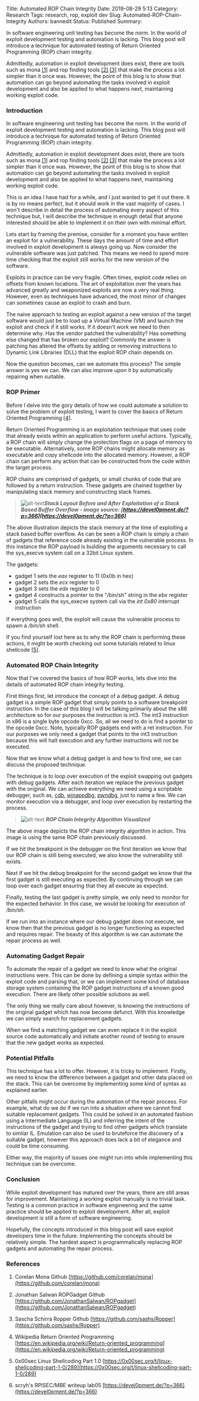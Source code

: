 Title: Automated ROP Chain Integrity
Date: 2019-08-29 5:13
Category: Research
Tags: research, rop, exploit dev
Slug: Automated-ROP-Chain-Integrity
Authors: bannedit
Status: Published
Summary:<p>In software engineering unit testing has become the norm. In the world of exploit development testing and automation is lacking. This blog post will introduce a technique for automated testing of Return Oriented Programming (ROP) chain integrity.</p><p>Admittedly, automation in exploit development does exist, there are tools such as mona <a href=https://github.com/corelan/mona>[1]</a> and rop finding tools <a href=https://github.com/JonathanSalwan/ROPgadget>[2]</a> <a href=https://github.com/sashs/Ropper>[3]</a> that make the process a lot simpler than it once was. However, the point of this blog is to show that automation can go beyond automating the tasks involved in exploit development and also be applied to what happens next, maintaining working exploit code.</p>

### Introduction

In software engineering unit testing has become the norm. In the world of exploit development testing and automation is lacking. This blog post will introduce a technique for automated testing of Return Oriented Programming (ROP) chain integrity.

Admittedly, automation in exploit development does exist, there are tools such as mona [[1]](https://github.com/corelan/mona) and rop finding tools [[2]](https://github.com/JonathanSalwan/ROPgadget) [[3]](https://github.com/sashs/Ropper) that make the process a lot simpler than it once was. However, the point of this blog is to show that automation can go beyond automating the tasks involved in exploit development and also be applied to what happens next, maintaining working exploit code.

This is an idea I have had for a while, and I just wanted to get it out there. It is by no means perfect, but it should work in the vast majority of cases. I won't describe in detail the process of automating every aspect of this technique but, I will describe the technique in enough detail that anyone interested should be able to implement it on their own with minimal effort.

Lets start by framing the premise, consider for a moment you have written an exploit for a vulnerability. These days the amount of time and effort involved in exploit development is always going up. Now consider the vulnerable software was just patched. This means we need to spend more time checking that the exploit still works for the new version of the software. 

Exploits in practice can be very fragile. Often times, exploit code relies on offsets from known locations. The art of exploitation over the years has advanced greatly and weaponized exploits are now a very real thing. However, even as techniques have advanced, the most minor of changes can sometimes cause an exploit to crash and burn.

The naive approach to testing an exploit against a new version of the target software would just be to load up a Virtual Machine (VM) and launch the exploit and check if it still works. If it doesn't work we need to then determine why. Has the vendor patched the vulnerability? Has something else changed that has broken our exploit? Commonly the answer is patching has altered the offsets by adding or removing instructions to Dynamic Link Libraries (DLL) that the exploit ROP chain depends on.

Now the question becomes, can we automate this process? The simple answer is yes we can. We can also improve upon it by automatically repairing when suitable.

### ROP Primer

Before I delve into the gory details of how we could automate a solution to solve the problem of exploit testing, I want to cover the basics of Return Oriented Programming [[4]](https://en.wikipedia.org/wiki/Return-oriented_programming).

Return Oriented Programming is an exploitation technique that uses code that already exists within an application to perform useful actions. Typically, a ROP chain will simply change the protection flags on a page of memory to be executable. Alternatively, some ROP chains might allocate memory as executable and copy shellcode into the allocated memory. However, a ROP chain can perform any action that can be constructed from the code within the target process.

 ROP chains are comprised of gadgets, or small chunks of code that are followed by a return instruction. These gadgets are chained together by manipulating stack memory and constructing stack frames.

 >![alt-text](resources/rop.png "Stack Layout Before and After Exploitation of a Stack Based Buffer Overflow")**_Stack Layout Before and After Exploitation of a Stack Based Buffer Overflow - image source: [https://devel0pment.de/?p=366](https://devel0pment.de/?p=366)_**

The above illustration depicts the stack memory at the time of exploiting a stack based buffer overflow. As can be seen a ROP chain is simply a chain of gadgets that reference code already existing in the vulnerable process. In this instance the ROP payload is building the arguments necessary to call the sys_execve system call on a 32bit Linux system. 

The gadgets:
* gadget 1 sets the *eax* register to 11 (0x0b in hex) 
* gadget 2 sets the *ecx* register to 0
* gadget 3 sets the *edx* register to 0 
* gadget 4 constructs a pointer to the "/bin/sh" string in the *ebx* register
* gadget 5 calls the sys_execve system call via the *int 0x80* interrupt instruction

If everything goes well, the exploit will cause the vulnerable process to spawn a */bin/sh* shell. 

If you find yourself lost here as to why the ROP chain is performing these actions, it might be worth checking out some tutorials related to linux shellcode [[5]](https://0x00sec.org/t/linux-shellcoding-part-1-0/289).

### Automated ROP Chain Integrity

Now that I've covered the basics of how ROP works, lets dive into the details of automated ROP chain integrity testing.

First things first, let introduce the concept of a debug gadget. A debug gadget is a simple ROP gadget that simply points to a software breakpoint instruction. In the case of this blog I will be talking primarily about the x86 architecture so for our purposes the instruction is int3. The int3 instruction in x86 is a single byte opcode 0xcc. So, all we need to do is find a pointer to the opcode 0xcc. Note, typically ROP gadgets end with a ret instruction. For our purposes we only need a gadget that points to the int3 instruction because this will halt execution and any further instructions will not be executed.

Now that we know what a debug gadget is and how to find one, we can discuss the proposed technique.

The technique is to loop over execution of the exploit swapping out gadgets with debug gadgets. After each iteration we replace the previous gadget with the original. We can achieve everything we need using a scriptable debugger, such as, [cdb](https://github.com/bannedit/cdb), [winappdbg](https://github.com/MarioVilas/winappdbg), [pwndbg](https://github.com/pwndbg/pwndbg), just to name a few. We can monitor execution via a debugger, and loop over execution by restarting the process.

>![alt-text](resources/ROP-Chain-Integrity.png "ROP Chain Integrity Algorithm")
**_ROP Chain Integrity Algorithm Visualized_**

The above image depicts the ROP chain integrity algorithm in action. This image is using the same ROP chain previously discussed.

If we hit the breakpoint in the debugger on the first iteration we know that our ROP chain is still being executed, we also know the vulnerability still exists.

Next if we hit the debug breakpoint for the second gadget we know that the first gadget is still executing as expected. By continuing through we can loop over each gadget ensuring that they all execute as expected.

Finally, testing the last gadget is pretty simple, we only need to monitor for the expected behavior. In this case, we would be looking for execution of */bin/sh*.

If we run into an instance where our debug gadget does not execute, we know then that the previous gadget is no longer functioning as expected and requires repair. The beauty of this algorithm is we can automate the repair process as well.

### Automating Gadget Repair

To automate the repair of a gadget we need to know what the original instructions were. This can be done by defining a simple syntax within the exploit code and parsing that, or we can implement some kind of database storage system containing the ROP gadget instructions of a known good execution. There are likely other possible solutions as well.

The only thing we really care about however, is knowing the instructions of the original gadget which has now become defunct. With this knowledge we can simply search for replacement gadgets. 

When we find a matching gadget we can even replace it in the exploit source code automatically and initiate another round of testing to ensure that the new gadget works as expected.


### Potential Pitfalls

This technique has a lot to offer. However, it is tricky to implement. Firstly, we need to know the difference between a gadget and other data placed on the stack. This can be overcome by implementing some kind of syntax as explained earlier.

Other pitfalls might occur during the automation of the repair process. For example, what do we do if we run into a situation where we cannot find suitable replacement gadgets. This could be solved in an automated fashion using a Intermediate Language (IL) and inferring the intent of the instructions of the gadget and trying to find other gadgets which translate to similar IL. Emulation can also be used to bruteforce the discovery of a suitable gadget, however this approach does lack a bit of elegance and could be time consuming. 

Either way, the majority of issues one might run into while implementing this technique can be overcome.

### Conclusion

While exploit development has matured over the years, there are still areas for improvement. Maintaining a working exploit manually is no trivial task. Testing is a common practice in software engineering and the same practice should be applied to exploit development. After all, exploit development is still a form of software engineering.

Hopefully, the concepts introduced in this blog post will save exploit developers time in the future. Implementing the concepts should be relatively simple. The hardest aspect is programmatically replacing ROP gadgets and automating the repair process.

### References

1. Corelan Mona Github [https://github.com/corelan/mona](https://github.com/corelan/mona)

2. Jonathan Salwan ROPGadget Github [https://github.com/JonathanSalwan/ROPgadget](https://github.com/JonathanSalwan/ROPgadget)

3. Sascha Schirra Ropper Github [https://github.com/sashs/Ropper](https://github.com/sashs/Ropper)

4. Wikipedia Return Oriented Programming [https://en.wikipedia.org/wiki/Return-oriented_programming](https://en.wikipedia.org/wiki/Return-oriented_programming)

5. 0x00sec Linux Shellcoding Part 1.0 [https://0x00sec.org/t/linux-shellcoding-part-1-0/289](https://0x00sec.org/t/linux-shellcoding-part-1-0/289)

6. scryh's RPISEC/MBE writeup lab05 [https://devel0pment.de/?p=366](https://devel0pment.de/?p=366)